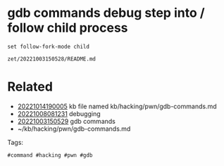 # gdb commands debug step into / follow child process
```
set follow-fork-mode child
```

` zet/20221003150528/README.md `

# Related

- [20221014190005](/zet/20221014190005/README.md) kb file named kb/hacking/pwn/gdb-commands.md
- [20221008081231](/zet/20221008081231/README.md) debugging
- [20221003150529](/zet/20221003150529/README.md) gdb commands
- ~/kb/hacking/pwn/gdb-commands.md

Tags:

    #command #hacking #pwn #gdb 

